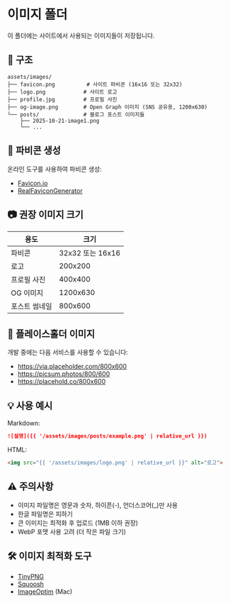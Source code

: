 # 이미지 폴더

이 폴더에는 사이트에서 사용되는 이미지들이 저장됩니다.

## 📁 구조

```
assets/images/
├── favicon.png          # 사이트 파비콘 (16x16 또는 32x32)
├── logo.png            # 사이트 로고
├── profile.jpg         # 프로필 사진
├── og-image.png        # Open Graph 이미지 (SNS 공유용, 1200x630)
└── posts/              # 블로그 포스트 이미지들
    ├── 2025-10-21-image1.png
    └── ...
```

## 🎨 파비콘 생성

온라인 도구를 사용하여 파비콘 생성:
- [Favicon.io](https://favicon.io/)
- [RealFaviconGenerator](https://realfavicongenerator.net/)

## 📷 권장 이미지 크기

| 용도 | 크기 |
|------|------|
| 파비콘 | 32x32 또는 16x16 |
| 로고 | 200x200 |
| 프로필 사진 | 400x400 |
| OG 이미지 | 1200x630 |
| 포스트 썸네일 | 800x600 |

## 🔗 플레이스홀더 이미지

개발 중에는 다음 서비스를 사용할 수 있습니다:
- https://via.placeholder.com/800x600
- https://picsum.photos/800/600
- https://placehold.co/800x600

## 💡 사용 예시

Markdown:
```markdown
![설명]({{ '/assets/images/posts/example.png' | relative_url }})
```

HTML:
```html
<img src="{{ '/assets/images/logo.png' | relative_url }}" alt="로고">
```

## ⚠️ 주의사항

- 이미지 파일명은 영문과 숫자, 하이픈(-), 언더스코어(_)만 사용
- 한글 파일명은 피하기
- 큰 이미지는 최적화 후 업로드 (1MB 이하 권장)
- WebP 포맷 사용 고려 (더 작은 파일 크기)

## 🛠️ 이미지 최적화 도구

- [TinyPNG](https://tinypng.com/)
- [Squoosh](https://squoosh.app/)
- [ImageOptim](https://imageoptim.com/) (Mac)
